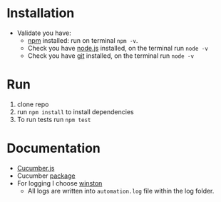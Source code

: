 # Installation

 * Validate you have:
   * [npm](https://www.npmjs.com/) installed: run on terminal `npm -v`.
   * Check you have [node.js](https://nodejs.org/en) installed, on the terminal run `node -v`
   * Check you have [git](https://git-scm.com/downloads) installed, on the terminal run `node -v`

# Run 

1. clone repo
2. run `npm install` to install dependencies
3. To run tests run `npm test`

# Documentation

* [Cucumber.js](https://cucumber.io/docs/) 
* Cucumber [package](https://github.com/cucumber/cucumber-js)
* For logging I choose [winston](https://www.npmjs.com/package/winston#quick-start)
  * All logs are written into `automation.log` file within the log folder.